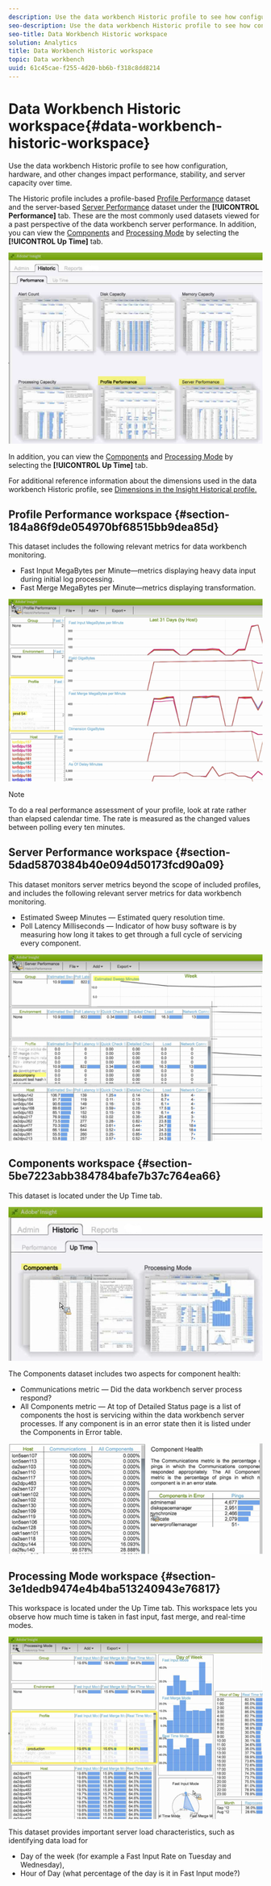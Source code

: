 ```yaml
---
description: Use the data workbench Historic profile to see how configuration, hardware, and other changes impact performance, stability, and server capacity over time.
seo-description: Use the data workbench Historic profile to see how configuration, hardware, and other changes impact performance, stability, and server capacity over time.
seo-title: Data Workbench Historic workspace
solution: Analytics
title: Data Workbench Historic workspace
topic: Data workbench
uuid: 61c45cae-f255-4d20-bb6b-f318c8dd8214
---
```


# Data Workbench Historic workspace{#data-workbench-historic-workspace}

Use the data workbench Historic profile to see how configuration, hardware, and other changes impact performance, stability, and server capacity over time.

The Historic profile includes a profile-based [Profile Performance](../../../home/monitoring-installation/monitoring-profiles/monitoring-historical-using.md#section-184a86f9de054970bf68515bb9dea85d) dataset and the server-based [Server Performance](../../../home/monitoring-installation/monitoring-profiles/monitoring-historical-using.md#section-5dad5870384b40e094d50173fcd90a09) dataset under the **[!UICONTROL Performance]** tab. These are the most commonly used datasets viewed for a past perspective of the data workbench server performance. In addition, you can view the [Components](../../../home/monitoring-installation/monitoring-profiles/monitoring-historical-using.md#section-5be7223abb384784bafe7b37c764ea66) and [Processing Mode](../../../home/monitoring-installation/monitoring-profiles/monitoring-historical-using.md#section-5be7223abb384784bafe7b37c764ea66) by selecting the **[!UICONTROL Up Time]** tab.

![](assets/Historic_Performance.png)

In addition, you can view the [Components](../../../home/monitoring-installation/monitoring-profiles/monitoring-historical-using.md#section-5be7223abb384784bafe7b37c764ea66) and [Processing Mode](../../../home/monitoring-installation/monitoring-profiles/monitoring-historical-using.md#section-5be7223abb384784bafe7b37c764ea66) by selecting the **[!UICONTROL Up Time]** tab.

For additional reference information about the dimensions used in the data workbench Historic profile, see [Dimensions in the Insight Historical profile.](../../../home/monitoring-installation/monitoring-appendix/monitoring-historical.md#concept-a42837c9c9274f83ad5bc5a6720f02b0)

## Profile Performance workspace {#section-184a86f9de054970bf68515bb9dea85d}

This dataset includes the following relevant metrics for data workbench monitoring.

* Fast Input MegaBytes per Minute—metrics displaying heavy data input during initial log processing. 
* Fast Merge MegaBytes per Minute—metrics displaying transformation.

![](assets/Historic_Profile_Performance.png)

>[!NOTE]
>
>To do a real performance assessment of your profile, look at rate rather than elapsed calendar time. The rate is measured as the changed values between polling every ten minutes.

## Server Performance workspace {#section-5dad5870384b40e094d50173fcd90a09}

This dataset monitors server metrics beyond the scope of included profiles, and includes the following relevant server metrics for data workbench monitoring.

* Estimated Sweep Minutes — Estimated query resolution time. 
* Poll Latency Milliseconds — Indicator of how busy software is by measuring how long it takes to get through a full cycle of servicing every component.

![](assets/Historic_Server_Performance.png)

## Components workspace {#section-5be7223abb384784bafe7b37c764ea66}

This dataset is located under the Up Time tab.

![](assets/Up_Time.png)

The Components dataset includes two aspects for component health:

* Communications metric — Did the data workbench server process respond? 
* All Components metric — At top of Detailed Status page is a list of components the host is servicing within the data workbench server processes. If any component is in an error state then it is listed under the Components in Error table.

![](assets/Up_Time_components.png)

## Processing Mode workspace {#section-3e1dedb9474e4b4ba513240943e76817}

This workspace is located under the Up Time tab. This workspace lets you observe how much time is taken in fast input, fast merge, and real-time modes. 

![](assets/Up_Time_Processing_mode.png)

This dataset provides important server load characteristics, such as identifying data load for

* Day of the week (for example a Fast Input Rate on Tuesday and Wednesday), 
* Hour of Day (what percentage of the day is it in Fast Input mode?)

